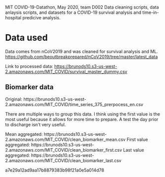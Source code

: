 MIT COVID-19-Datathon, May 2020, team D002
Data cleaning scripts, data anlaysis scripts, and datasets for a COVID-19 survival analysis and time-in-hospital 
predicive analysis.


# Data used
Data comes from nCoV2019 and was cleaned for survival analysis and ML.
https://github.com/beoutbreakprepared/nCoV2019/tree/master/latest_data


Link to processed data: https://brunods10.s3-us-west-2.amazonaws.com/MIT_COVID/survival_master_dummy.csv

## Biomarker data
<p>
Original: https://brunods10.s3-us-west-2.amazonaws.com/MIT_COVID/time_series_375_prerpocess_en.csv
</p>
<p>
There are multiple ways to group this data. I think using the first value is the most useful because it allows for more time to prepare. A test the day prior to discharge isn't very useful.
</p>
<p>
Mean aggregated: https://brunods10.s3-us-west-2.amazonaws.com/MIT_COVID/clean_biomarker_mean.csv
First value aggregated: https://brunods10.s3-us-west-2.amazonaws.com/MIT_COVID/clean_biomarker_first.csv
Last value aggregated: https://brunods10.s3-us-west-2.amazonaws.com/MIT_COVID/clean_biomarker_last.csv
</p>




a7e29a12ad9aa17b8879383b98f21a0e5a014d78


  
